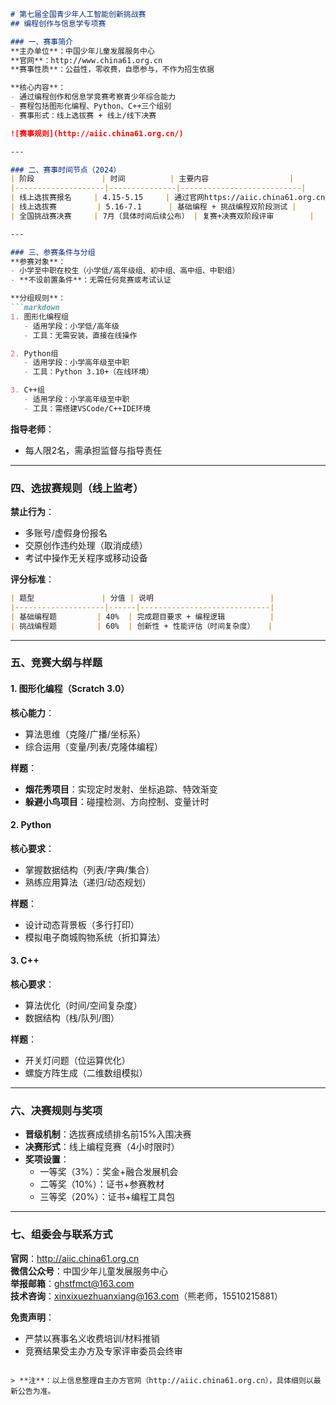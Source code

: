 
```markdown
# 第七届全国青少年人工智能创新挑战赛  
## 编程创作与信息学专项赛  

### 一、赛事简介  
**主办单位**：中国少年儿童发展服务中心  
**官网**：http://www.china61.org.cn  
**赛事性质**：公益性，零收费，自愿参与，不作为招生依据  

**核心内容**：  
- 通过编程创作和信息学竞赛考察青少年综合能力  
- 赛程包括图形化编程、Python、C++三个组别  
- 赛事形式：线上选拔赛 + 线上/线下决赛  

![赛事规则](http://aiic.china61.org.cn/)  

---

### 二、赛事时间节点（2024）  
| 阶段               | 时间          | 主要内容                  |  
|--------------------|---------------|---------------------------|  
| 线上选拔赛报名     | 4.15-5.15     | 通过官网https://aiic.china61.org.cn报名 |  
| 线上选拔赛         | 5.16-7.1      | 基础编程 + 挑战编程双阶段测试 |  
| 全国挑战赛决赛     | 7月（具体时间后续公布） | 复赛+决赛双阶段评审        |  

---

### 三、参赛条件与分组  
**参赛对象**：  
- 小学至中职在校生（小学低/高年级组、初中组、高中组、中职组）  
- **不设前置条件**：无需任何竞赛或考试认证  

**分组规则**：  
```markdown
1. 图形化编程组  
   - 适用学段：小学低/高年级  
   - 工具：无需安装，直接在线操作  

2. Python组  
   - 适用学段：小学高年级至中职  
   - 工具：Python 3.10+（在线环境）  

3. C++组  
   - 适用学段：小学高年级至中职  
   - 工具：需搭建VSCode/C++IDE环境  
```  

**指导老师**：  
- 每人限2名，需承担监督与指导责任  

---

### 四、选拔赛规则（线上监考）  
**禁止行为**：  
- 多账号/虚假身份报名  
- 交原创作违约处理（取消成绩）  
- 考试中操作无关程序或移动设备  

**评分标准**：  
```markdown
| 题型               | 分值 | 说明                          |  
|--------------------|------|-----------------------------|  
| 基础编程题         | 40%  | 完成题目要求 + 编程逻辑          |  
| 挑战编程题         | 60%  | 创新性 + 性能评估（时间复杂度）   |  
```

---

### 五、竞赛大纲与样题  
#### 1. 图形化编程（Scratch 3.0）  
**核心能力**：  
- 算法思维（克隆/广播/坐标系）  
- 综合运用（变量/列表/克隆体编程）  

**样题**：  
- **烟花秀项目**：实现定时发射、坐标追踪、特效渐变  
- **躲避小鸟项目**：碰撞检测、方向控制、变量计时  

#### 2. Python  
**核心要求**：  
- 掌握数据结构（列表/字典/集合）  
- 熟练应用算法（递归/动态规划）  

**样题**：  
- 设计动态背景板（多行打印）  
- 模拟电子商城购物系统（折扣算法）  

#### 3. C++  
**核心要求**：  
- 算法优化（时间/空间复杂度）  
- 数据结构（栈/队列/图）  

**样题**：  
- 开关灯问题（位运算优化）  
- 螺旋方阵生成（二维数组模拟）  

---

### 六、决赛规则与奖项  
- **晋级机制**：选拔赛成绩排名前15%入围决赛  
- **决赛形式**：线上编程竞赛（4小时限时）  
- **奖项设置**：  
  - 一等奖（3%）：奖金+融合发展机会  
  - 二等奖（10%）：证书+参赛教材  
  - 三等奖（20%）：证书+编程工具包  

---

### 七、组委会与联系方式  
**官网**：http://aiic.china61.org.cn  
**微信公众号**：中国少年儿童发展服务中心  
**举报邮箱**：ghstfmct@163.com  
**技术咨询**：xinxixuezhuanxiang@163.com（熊老师，15510215881）  

**免责声明**：  
- 严禁以赛事名义收费培训/材料推销  
- 竞赛结果受主办方及专家评审委员会终审  
```

> **注**：以上信息整理自主办方官网（http://aiic.china61.org.cn），具体细则以最新公告为准。